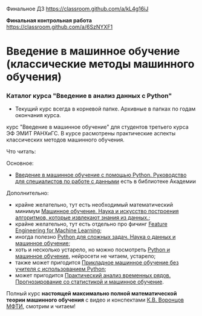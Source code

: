 Финальное ДЗ https://classroom.github.com/a/kL4g16iJ

**Финальная контрольная работа** https://classroom.github.com/a/6SzNYXF1

# Введение в машинное обучение (классические методы машинного обучения)

### Каталог курса "Введение в анализ данных с Python" 

- Текущий курс всегда в корневой папке. Архивные в папках по годам окончания курса. 

курс "Введение в машинное обучение" для студентов третьего курса ЭФ ЭМИТ РАНХиГС. В курсе расмотрены практические аспекты классических методов машинного обучения. 

Что читать:

Основное:
- [Введение в машинное обучение с помощью Python. Руководство для специалистов по работе с данными](https://www.ozon.ru/product/vvedenie-v-mashinnoe-obuchenie-s-pomoshchyu-python-rukovodstvo-dlya-spetsialistov-po-rabote-140891479/?gclid=Cj0KCQjwm9yJBhDTARIsABKIcGYQpWkVvvgHSqLxKZQrHxeiy7tnd4JtJVGMAZVf4qiqFYEd_v_Cij4aAqOREALw_wcB&sh=b6tA4YBT&utm_campaign=RF_Product_Shopping_Books_super&utm_medium=cpc&utm_source=google) есть в библиотеке Академии

Дополнительно:
- крайне желательно, тут есть необходимый математический минимум [Машинное обучение. Наука и искусство построения алгоритмов, которые извлекают знания из данных.](https://www.ozon.ru/product/mashinnoe-obuchenie-nauka-i-iskusstvo-postroeniya-algoritmov-kotorye-izvlekayut-znaniya-iz-217048107/?asb=25p291gGS%252FCtwe%252FjizxZ40KhUIng1%252BGBJ65n1NckUP0%253D&asb2=5otbXtWhS5lFsWrW0EAE3EXSr9oplIybpDq8Xe7cGjA&keywords=Петер+флах&sh=qhGNMon5);
- крайне желательно, тут есть отдельно про фичинг [Feature Engineering for Machine Learning](https://www.oreilly.com/library/view/feature-engineering-for/9781491953235/);
- иногда полезно [Python для сложных задач. Наука о данных и машинное обучение](https://www.ozon.ru/product/python-dlya-slozhnyh-zadach-nauka-o-dannyh-i-mashinnoe-obuchenie-vander-plas-dzh-vander-plas-dzh-211433316/?asb=RLHzlRGua5YkFPAJXvXJVnjULjnWXB91zNevI1ifoTo%253D&asb2=OCzY9V__wKCDSWkOTl3Kofl1PeAaOqUGs4Z84jOQBPY&keywords=машинное+обучение+python&sh=w7vdSTr6);
- хоть и несколько устарело, но можно посмотреть [Python и машинное обучение](https://www.ozon.ru/product/python-i-mashinnoe-obuchenie-217046744/?asb=I7%252Bq6yPXaq%252BIFTLjHIx%252Flbz%252BezVkqSC%252FI1EHumLypXQ%253D&asb2=aFWPugDjg50bg1d4RYmknxbrMkbMVqtc5jlw0sxi8D4&keywords=machine+learning&sh=olJiXjjS), нейросети не читаем, устарело;
- также может пригодится [Прикладное машинное обучение без учителя с использованием Python](https://www.ozon.ru/product/prikladnoe-mashinnoe-obuchenie-bez-uchitelya-s-ispolzovaniem-python-patel-ankur-277453373/?gclid=Cj0KCQjwm9yJBhDTARIsABKIcGYbvMlfmKeCH8EdbjXGJk_SHNtsaNkDzZjNbIYQisYUAN9zKIGCCyIaAihQEALw_wcB&sh=L01CMB1l&utm_campaign=RF_Product_Shopping_Books_normal&utm_medium=cpc&utm_source=google);
- может пригодится [Практический анализ временных рядов. Прогнозирование со статистикой и машинное обучение](https://www.ozon.ru/product/prakticheskiy-analiz-vremennyh-ryadov-prognozirovanie-so-statistikoy-i-mashinnoe-obuchenie-218051019/?asb=qnkakRXjmh7z1AQ4BUN%252BuuupmdqsUxDRJ%252BKnOHiD9Dc%253D&asb2=QN5qnHzEElP2-vf_aAyQZ5L_UwcEnxQliZAnvdGMLLRzgJbopLT4nn0-8byjOFn3&sh=uIvwe5W3).

Полный курс **настоящей максимально полной математической теории машинного обучения** с видео и конспектами [К.В. Воронцов МФТИ](http://www.machinelearning.ru/wiki/index.php?title=Машинное_обучение_%28курс_лекций%2C_К.В.Воронцов%29), смотрим и читаем!
